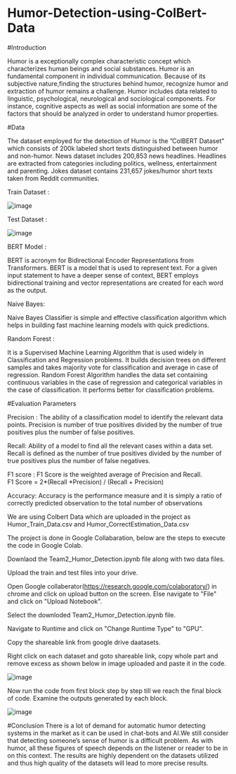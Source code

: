# Humor-Detection-using-ColBert-Data
#Introduction

Humor is a exceptionally complex characteristic concept which characterizes human beings and social substances.  Humor is an fundamental component in individual communication.  Because of its subjective nature,finding the structures behind humor, recognize humor and extraction of humor remains a challenge. Humor includes data related to linguistic, psychological, neurological and sociological components. For instance, cognitive aspects as well as social information are some of the factors that should be analyzed in order to understand humor properties.

#Data

The dataset employed for the detection of Humor is the ”ColBERT Dataset” which consists of 200k labeled short texts distinguished between humor and non-humor. News dataset includes 200,853 news headlines. Headlines are extracted from categories including politics, wellness, entertainment and parenting. Jokes dataset contains 231,657 jokes/humor short texts taken from Reddit communities.


Train Dataset :

![image](https://user-images.githubusercontent.com/95667642/144960423-9d9ff877-fab9-4fd6-85eb-f2ce18ca8b3c.png)


Test Dataset :

![image](https://user-images.githubusercontent.com/95667642/144960440-cd07ccd9-4ac7-41a9-887a-7d6ecc90e1f1.png)

BERT Model :

BERT is acronym for Bidirectional Encoder Representations from Transformers. BERT is a model that is used to represent text.  For a given input statement to have a deeper sense of context, BERT employs bidirectional training and vector representations are created for each word as the output.

Naive Bayes: 

Naive Bayes Classifier is simple and effective classification algorithm which helps in building fast machine learning models with quick predictions.

Random Forest : 

It is a Supervised Machine Learning Algorithm that is used widely in Classification and Regression problems. It builds decision trees on different samples and takes majority vote for classification and average in case of regression. Random Forest Algorithm handles the data set containing continuous variables in the case of regression and categorical variables in the case of classification. It performs better for classification problems.

#Evaluation Parameters

Precision : The ability of a classification model to identify the relevant data points. Precision is number of true positives divided by the number of true positives plus the number of false positives.

Recall: Ability of a model to find all the relevant cases within a data set.  Recall is defined as the number of true positives divided by the number of true positives plus the number of false negatives.

F1  score  :  F1  Score  is  the  weighted  average of Precision and Recall.  
F1 Score = 2*(Recall *Precision) / (Recall + Precision)

Accuracy:  Accuracy is the performance measure and it is simply a ratio of correctly predicted observation to the total number of observations



We are using Colbert Data which are uploaded in the project as Humor_Train_Data.csv and Humor_CorrectEstimation_Data.csv


The project is done in Google Collabaration, below are the steps to execute the code in Google Colab.


Downlaod the Team2_Humor_Detection.ipynb file along with two data files.


Upload the train and test files into your drive.


Open Google collaberator(https://research.google.com/colaboratory/) in chrome and click on upload button on the screen. Else navigate to "File" and click on "Upload Notebook".


Select the downloded Team2_Humor_Detection.ipynb file.


Navigate to Runtime and click on "Change Runtime Type" to "GPU".

Copy the shareable link from google drive daatasets.

Right click on each dataset and goto shareable link, copy whole part and remove excess as shown below in image uploaded and paste it in the code.

![image](https://user-images.githubusercontent.com/92995757/144969262-05cc170a-3431-4387-ab7b-7cba56285593.png)


Now run the code from first block step by step till we reach the final block of code. Examine the outputs generated by each block.

![image](https://user-images.githubusercontent.com/92995757/144969474-06504ee1-05e6-436a-8016-b17a58629af2.PNG)


#Conclusion
There is a lot of demand for automatic humor detecting systems in the market as it can be used in chat-bots and AI.We still consider that detecting someone’s sense of humor is a difficult problem. As with humor, all these figures of speech depends on the listener or reader to be in on this context.  The results are highly dependent on the datasets utilized and thus high quality of the datasets will lead to more precise results.
